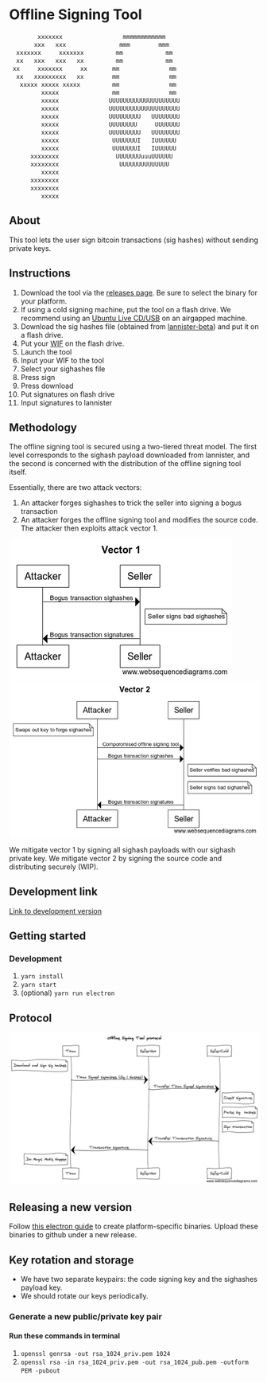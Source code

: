 # Offline Signing Tool
            xxxxxxx                 mmmmmmmmmmmm               
           xxx   xxx               mmm        mmm              
      xxxxxxx     xxxxxxx         mm            mm             
      xx   xxx   xxx   xx         mm            mm             
     xx     xxxxxxx     xx       mm              mm            
      xx   xxxxxxxxx   xx        mm              mm            
       xxxxx xxxxx xxxxx         mm              mm            
             xxxxx               mm              mm            
             xxxxx              UUUUUUUUUUUUUUUUUUUU           
             xxxxx              UUUUUUUUUUUUUUUUUUUU           
             xxxxx              UUUUUUUUU   UUUUUUUU           
             xxxxx              UUUUUUUU     UUUUUUU           
             xxxxx              UUUUUUUUU   UUUUUUUU           
             xxxxx               UUUUUUUI   IUUUUUU            
             xxxxx               UUUUUUUI   IUUUUUU            
          xxxxxxxx                UUUUUUUuuuUUUUUU             
          xxxxxxxx                 UUUUUUUUUUUUUU              
             xxxxx                                             
          xxxxxxxx          
          xxxxxxxx                                                       
             xxxxx                                       
## About
This tool lets the user sign bitcoin transactions (sig hashes) without sending private keys.
## Instructions
1. Download the tool via the [releases page](https://github.com/macsj200/tyrion/releases). Be sure to select the binary for your platform.
2. If using a cold signing machine, put the tool on a flash drive. We recommend using an [Ubuntu Live CD/USB](https://tutorials.ubuntu.com/tutorial/try-ubuntu-before-you-install#0) on an airgapped machine.
3. Download the sig hashes file (obtained from [lannister-beta](https://lannister-beta.herokuapp.com/)) and put it on a flash drive.
4. Put your [WIF](https://en.bitcoin.it/wiki/Wallet_import_format) on the flash drive.
5. Launch the tool
2. Input your WIF to the tool
4. Select your sighashes file
4. Press sign
5. Press download
6. Put signatures on flash drive
6. Input signatures to lannister

## Methodology
The offline signing tool is secured using a two-tiered threat model. The first level corresponds to the sighash payload downloaded from lannister, and the second is concerned with the distribution of the offline signing tool itself.

Essentially, there are two attack vectors:
1. An attacker forges sighashes to trick the seller into signing a bogus transaction
2. An attacker forges the offline signing tool and modifies the source code. The attacker then exploits attack vector 1.

![Vector 1](vector1.png)
![Vector 2](vector2.png)

We mitigate vector 1 by signing all sighash payloads with our sighash private key. We mitigate vector 2 by signing the source code and distributing securely (WIP).
## Development link
[Link to development version](https://titan-digital-exchange.github.io/offline-signing-tool/)

## Getting started
### Development
1. `yarn install`
2. `yarn start`
3. (optional) `yarn run electron`
## Protocol
![Protocol](ost.png)

## Releasing a new version
Follow [this electron guide](https://electronjs.org/docs/tutorial/application-distribution) to create platform-specific binaries. Upload these binaries to github under a new release.

## Key rotation and storage
- We have two separate keypairs: the code signing key and the sighashes payload key.
- We should rotate our keys periodically.
### Generate a new public/private key pair
#### Run these commands in terminal
1. `openssl genrsa -out rsa_1024_priv.pem 1024`
2. `openssl rsa -in rsa_1024_priv.pem -out rsa_1024_pub.pem -outform PEM -pubout`